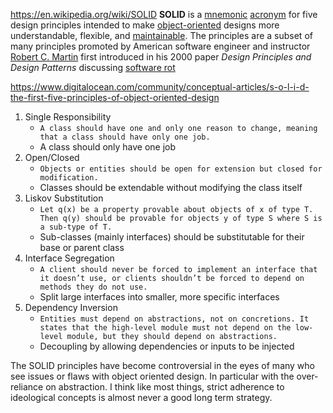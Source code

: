 https://en.wikipedia.org/wiki/SOLID
**SOLID** is a [mnemonic](https://en.wikipedia.org/wiki/Mnemonic "Mnemonic") [acronym](https://en.wikipedia.org/wiki/Acronym "Acronym") for five design principles intended to make [object-oriented](https://en.wikipedia.org/wiki/Object-oriented "Object-oriented") designs more understandable, flexible, and [maintainable](https://en.wikipedia.org/wiki/Software_maintenance "Software maintenance"). The principles are a subset of many principles promoted by American software engineer and instructor [Robert C. Martin](https://en.wikipedia.org/wiki/Robert_C._Martin "Robert C. Martin") first introduced in his 2000 paper _Design Principles and Design Patterns_ discussing [software rot](https://en.wikipedia.org/wiki/Software_rot "Software rot")

https://www.digitalocean.com/community/conceptual-articles/s-o-l-i-d-the-first-five-principles-of-object-oriented-design

1. Single Responsibility 
	- `A class should have one and only one reason to change, meaning that a class should have only one job.`
	- A class should only have one job
2. Open/Closed 
	- `Objects or entities should be open for extension but closed for modification.`
	- Classes should be extendable without modifying the class itself
3. Liskov Substitution 
	- `Let q(x) be a property provable about objects of x of type T. Then q(y) should be provable for objects y of type S where S is a sub-type of T.`
	- Sub-classes (mainly interfaces) should be substitutable for their base or parent class
4. Interface Segregation 
	- `A client should never be forced to implement an interface that it doesn’t use, or clients shouldn’t be forced to depend on methods they do not use.`
	- Split large interfaces into smaller, more specific interfaces
5. Dependency Inversion
	- `Entities must depend on abstractions, not on concretions. It states that the high-level module must not depend on the low-level module, but they should depend on abstractions.`
	- Decoupling by allowing dependencies or inputs to be injected

The SOLID principles have become controversial in the eyes of many who see issues or flaws with object oriented design. In particular with the over-reliance on abstraction. I think like most things, strict adherence to ideological concepts is almost never a good long term strategy.  